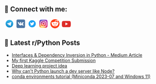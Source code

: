 ## 🔎 Connect with me:
[<img src="https://github.com/bullbesh/bullbesh/blob/main/images/Telegram.png" width="32" height="32" />](https://t.me/bullbesh)
[<img src="https://github.com/bullbesh/bullbesh/blob/main/images/VK.png" width="32" height="32" />](https://vk.com/bullbesh)
[<img src="https://github.com/bullbesh/bullbesh/blob/main/images/Twitter.png" width="32" height="32" />](https://twitter.com/bullbesh1)
[<img src="https://github.com/bullbesh/bullbesh/blob/main/images/Instagram.png" width="32" height="32" />](https://www.instagram.com/bullbesh)
[<img src="https://github.com/bullbesh/bullbesh/blob/main/images/Reddit.png" width="32" height="32" />](https://www.reddit.com/user/bullbesh)
[<img src="https://github.com/bullbesh/bullbesh/blob/main/images/YouTube.png" width="32" height="32" />](https://www.youtube.com/channel/UCtfjRs6uzgq5mfm8S06WTcg)

## 📕 Latest r/Python Posts
<!-- BLOG-POST-LIST:START -->
- [Interfaces &amp; Dependency Inversion in Python - Medium Article](https://www.reddit.com/r/Python/comments/15jt0rr/interfaces_dependency_inversion_in_python_medium/)
- [My first Kaggle Competition Submission](https://www.reddit.com/r/Python/comments/15jt0l5/my_first_kaggle_competition_submission/)
- [Deep learning project idea](https://www.reddit.com/r/Python/comments/15jswym/deep_learning_project_idea/)
- [Why can&#39;t Python launch a dev server like Node?](https://www.reddit.com/r/Python/comments/15jsc1a/why_cant_python_launch_a_dev_server_like_node/)
- [conda environments tutorial &lpar;Miniconda 2023-07 and Windows 11&rpar;](https://www.reddit.com/r/Python/comments/15jrmfk/conda_environments_tutorial_miniconda_202307_and/)
<!-- BLOG-POST-LIST:END -->
